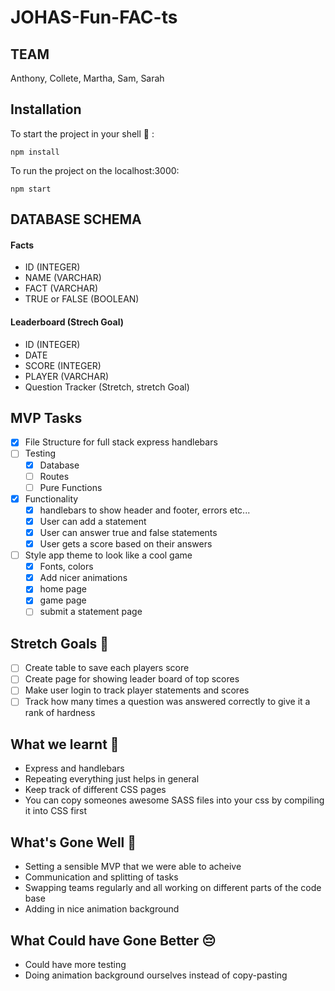 # JOHAS-Fun-FAC-ts

## TEAM

Anthony, Collete, Martha, Sam, Sarah

## Installation

To start the project in your shell 🐚 :

`npm install`

To run the project on the localhost:3000:

`npm start`

## DATABASE SCHEMA

#### Facts

- ID (INTEGER)
- NAME (VARCHAR)
- FACT (VARCHAR)
- TRUE or FALSE (BOOLEAN)

#### Leaderboard (Strech Goal)

- ID (INTEGER)
- DATE
- SCORE (INTEGER)
- PLAYER (VARCHAR)
- Question Tracker (Stretch, stretch Goal)

## MVP Tasks

- [x] File Structure for full stack express handlebars
- [ ] Testing
  - [x] Database
  - [ ] Routes
  - [ ] Pure Functions
- [x] Functionality
  - [x] handlebars to show header and footer, errors etc...
  - [x] User can add a statement
  - [x] User can answer true and false statements
  - [x] User gets a score based on their answers
- [ ] Style app theme to look like a cool game
  - [x] Fonts, colors
  - [x] Add nicer animations
  - [x] home page
  - [x] game page
  - [ ] submit a statement page

## Stretch Goals 🎯

- [ ] Create table to save each players score
- [ ] Create page for showing leader board of top scores
- [ ] Make user login to track player statements and scores
- [ ] Track how many times a question was answered correctly to give it a rank of hardness

## What we learnt 📖

- Express and handlebars
- Repeating everything just helps in general
- Keep track of different CSS pages
- You can copy someones awesome SASS files into your css by compiling it into CSS first

## What's Gone Well 🤗

- Setting a sensible MVP that we were able to acheive
- Communication and splitting of tasks
- Swapping teams regularly and all working on different parts of the code base
- Adding in nice animation background

## What Could have Gone Better 😔

- Could have more testing
- Doing animation background ourselves instead of copy-pasting
